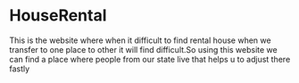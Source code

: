 # HouseRental
This is the website where when it difficult to find rental house when we transfer to one place to other it will find difficult.So using this website we can find a place where people from our state live that helps u to adjust there fastly
